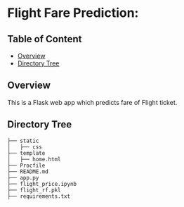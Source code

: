# Flight Fare Prediction: 

## Table of Content
  * [Overview](#overview)
  * [Directory Tree](#directory-tree)




## Overview
This is a Flask web app which predicts fare of Flight ticket.

## Directory Tree 
```
├── static 
│   ├── css
├── template
│   ├── home.html
├── Procfile
├── README.md
├── app.py
├── flight_price.ipynb
├── flight_rf.pkl
├── requirements.txt
```

